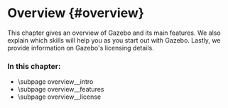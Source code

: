 Overview {#overview}
========

This chapter gives an overview of Gazebo and its main features. We also
explain which skills will help you as you start out with Gazebo. Lastly, we
provide information on Gazebo's licensing details. 

### In this chapter:

- \subpage overview__intro
- \subpage overview__features 
- \subpage overview__license
